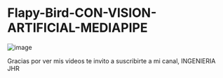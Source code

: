 # Flapy-Bird-CON-VISION-ARTIFICIAL-MEDIAPIPE

![image](https://user-images.githubusercontent.com/66834393/186069056-23f56757-9898-470d-8f96-46478f51792d.png)

Gracias por ver mis videos te invito a suscribirte a mi canal, INGENIERIA JHR
